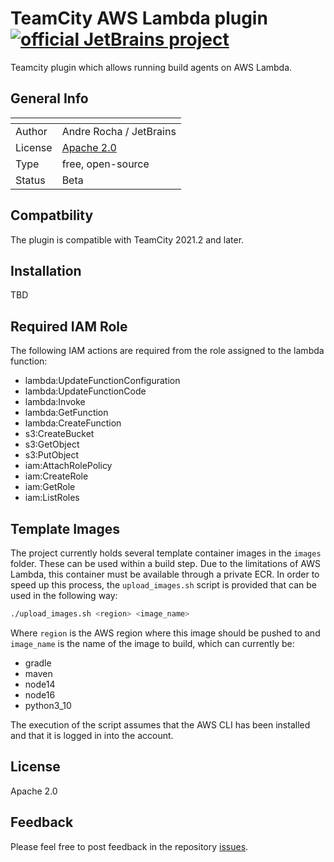 # TeamCity AWS Lambda plugin [![official JetBrains project](https://jb.gg/badges/official.svg)](https://confluence.jetbrains.com/display/ALL/JetBrains+on+GitHub)

Teamcity plugin which allows running build agents on AWS Lambda.


## General Info 
| <!-- --> | <!-- -->                                                 |
|----------|----------------------------------------------------------|
| Author   | Andre Rocha / JetBrains                                  |
| License  | [Apache 2.0](http://www.apache.org/licenses/LICENSE-2.0) |
| Type     | free, open-source                                        |
| Status   | Beta                                                     |

## Compatbility

The plugin is compatible with TeamCity 2021.2 and later.

## Installation
TBD

## Required IAM Role
The following IAM actions are required from the role assigned to the lambda function:
- lambda:UpdateFunctionConfiguration
- lambda:UpdateFunctionCode
- lambda:Invoke
- lambda:GetFunction
- lambda:CreateFunction
- s3:CreateBucket
- s3:GetObject
- s3:PutObject
- iam:AttachRolePolicy
- iam:CreateRole
- iam:GetRole
- iam:ListRoles

## Template Images
The project currently holds several template container images in the `images` folder. These can be used within a build step. Due to the limitations of AWS Lambda, this container must be available through a private ECR. In order to speed up this process,  the `upload_images.sh` script is provided that can be used in the following way:

```bash
./upload_images.sh <region> <image_name>

```

Where `region` is the AWS region where this image should be pushed to and `image_name` is the name of the image to build, which can currently be:
- gradle
- maven
- node14
- node16
- python3_10

The execution of the script assumes that the AWS CLI has been installed and that it is logged in into the account.

## License

Apache 2.0

## Feedback

Please feel free to post feedback in the repository [issues](https://youtrack.jetbrains.com/issues/TW).